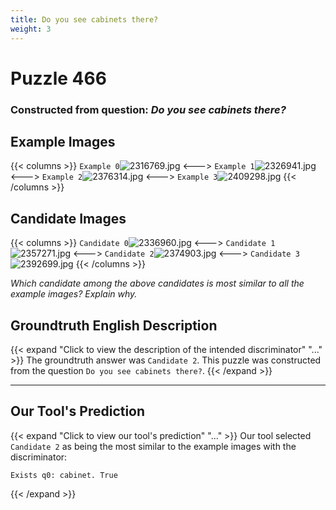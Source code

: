 ```yaml
---
title: Do you see cabinets there?
weight: 3
---
```


# Puzzle 466
### Constructed from question: _Do you see cabinets there?_


## Example Images
{{< columns >}}
`Example 0`![2316769.jpg](/gqa_images/2316769.jpg)
<--->
`Example 1`![2326941.jpg](/gqa_images/2326941.jpg)
<--->
`Example 2`![2376314.jpg](/gqa_images/2376314.jpg)
<--->
`Example 3`![2409298.jpg](/gqa_images/2409298.jpg)
{{< /columns >}}

## Candidate Images
{{< columns >}}
`Candidate 0`![2336960.jpg](/gqa_images/2336960.jpg)
<--->
`Candidate 1`![2357271.jpg](/gqa_images/2357271.jpg)
<--->
`Candidate 2`![2374903.jpg](/gqa_images/2374903.jpg)
<--->
`Candidate 3`![2392699.jpg](/gqa_images/2392699.jpg)
{{< /columns >}}

*Which candidate among the above candidates is most similar to all the example images? Explain why.*

## Groundtruth English Description

{{< expand "Click to view the description of the intended discriminator" "..." >}}
The groundtruth answer was `Candidate 2`. This puzzle was constructed from the question `Do you see cabinets there?`.
{{< /expand >}}

---

## Our Tool's Prediction

{{< expand "Click to view our tool's prediction" "..." >}}
Our tool selected `Candidate 2` as being the most similar to the example images with the discriminator:
```plaintext
Exists q0: cabinet. True
```
{{< /expand >}}
